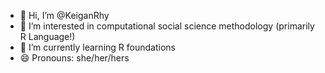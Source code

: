 - 👋 Hi, I’m @KeiganRhy
- 👀 I’m interested in computational social science methodology (primarily R Language!)
- 🌱 I’m currently learning R foundations
- 😄 Pronouns: she/her/hers

<!---
KeiganRhy/KeiganRhy is a ✨ special ✨ repository because its `README.md` (this file) appears on your GitHub profile.
You can click the Preview link to take a look at your changes.
--->
